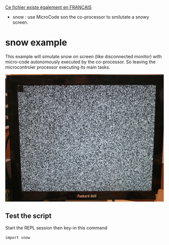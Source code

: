 [Ce fichier existe également en FRANCAIS](README.md)

* snow : use MicroCode son the co-processor to smilutate a snowy screen.

# snow example
This example will simulate snow on screen (like disconnected monitor) with
micro-code autonomously executed by the co-processor. So leaving the microcontroler
processor executing its main tasks.

![snow.py screen capture](snow.jpg)

## Test the script

Start the REPL session then key-in this command

```
import snow
```
